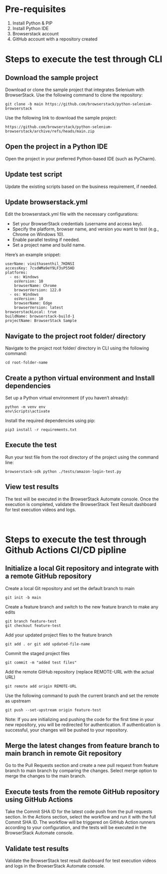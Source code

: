 # Pre-requisites
1. Install Python & PIP
2. Install Python IDE
3. Browserstack account
4. GitHub account with a repository created


# Steps to execute the test through CLI


## Download the sample project
Download or clone the sample project that integrates Selenium with BrowserStack.
Use the following command to clone the repository:
```
git clone -b main https://github.com/browserstack/python-selenium-browserstack
```
Use the following link to download the sample project:
```
https://github.com/browserstack/python-selenium-browserstack/archive/refs/heads/main.zip
```

## Open the project in a Python IDE
Open the project in your preferred Python-based IDE (such as PyCharm).

## Update test script
Update the existing scripts based on the business requirement, if needed.

## Update browserstack.yml
Edit the browserstack.yml file with the necessary configurations:
* Set your BrowserStack credentials (username and access key).
* Specify the platform, browser name, and version you want to test (e.g., Chrome on Windows 10).
* Enable parallel testing if needed.
* Set a project name and build name.
  
Here’s an example snippet:

```
userName: vinithasenthil_7KDNSI
accessKey: 7csdWMa9eY9LF3sP55HD
platforms:
  - os: Windows
    osVersion: 10
    browserName: Chrome
    browserVersion: 122.0
  - os: Windows
    osVersion: 10
    browserName: Edge
    browserVersion: latest
browserstackLocal: true
buildName: browserstack-build-1
projectName: BrowserStack Sample
```
## Navigate to the project root folder/ directory
Navigate to the project root folder/ directory in CLI using the following command:
```
cd root-folder-name
```
## Create a python virtual environment and Install dependencies
Set up a Python virtual environment (if you haven’t already):
```
python -m venv env
env\Scripts\activate
```
Install the required dependencies using pip:
```
pip3 install -r requirements.txt
```
## Execute the test
Run your test file from the root directory of the project using the command line:
```
browserstack-sdk python ./tests/amazon-login-test.py
```

## View test results
The test will be executed in the BrowserStack Automate console. Once the execution is completed, validate the BrowserStack Test Result dashboard for test execution videos and logs.

&nbsp;

# Steps to execute the test through Github Actions CI/CD pipline

## Initialize a local Git repository and integrate with a remote GitHub repository

Create a local Git repository and set the default branch to main
```
git init -b main
```
Create a feature branch and switch to the new feature branch to make any edits
```
git branch feature-test
git checkout feature-test
```
Add your updated project files to the feature branch
```
git add . or git add updated-file-name
```

Commit the staged project files
```
git commit -m "added test files"
```

Add the remote GitHub repository (replace REMOTE-URL with the actual URL)
```
git remote add origin REMOTE-URL
```
Use the following command to push the current branch and set the remote as upstream
```
git push --set-upstream origin feature-test
```
Note: If you are initializing and pushing the code for the first time in your new repository, you will be redirected for authentication. If authentication is successful, your changes will be pushed to your repository.

## Merge the latest changes from feature branch to main branch in remote Git repository
Go to the Pull Requests section and create a new pull request from feature branch to main branch by comparing the changes.
Select merge option to merge the changes to the main branch.

## Execute tests from the remote GitHub repository using GitHub Actions
Take the Commit SHA ID for the latest code push from the pull requests section.
In the Actions section, select the workflow and run it with the full Commit SHA ID.
The workflow will be triggered on GitHub Action runners according to your configuration, and the tests will be executed in the BrowserStack Automate console.


## Validate test results
Validate the BrowserStack test result dashboard for test execution videos and logs in the BrowserStack Automate console.

